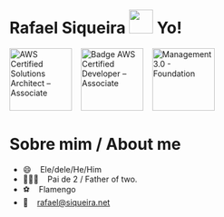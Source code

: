 # Rafael Siqueira <img src="https://raw.githubusercontent.com/MartinHeinz/MartinHeinz/master/wave.gif" width="42px" style="max-width:100%;"> Yo!

<p align="left">
<a href="https://www.credly.com/badges/cc47ad49-5840-4868-8375-e827fd926c57" target="_blank" title="Badge AWS Certified Solutions Architect – Associate" alt="AWS Certified Solutions Architect – Associate"><img src="https://user-images.githubusercontent.com/1132274/202476096-07ddb159-9867-45df-b892-cf5ffc86c058.png" alt="AWS Certified Solutions Architect – Associate" width="110px"  style="max-width:110px;"></a>&nbsp; &nbsp; <a href="https://www.credly.com/badges/2e8e8c02-d145-4225-a42b-3cb6b04a1eb3" target="_blank" title="Badge AWS Certified Developer – Associate" alt="AWS Certified Developer – Associate"><img src="https://user-images.githubusercontent.com/1132274/202476431-df3a43c5-ae59-4cc5-bebc-ef1f2086fc01.png" alt="Badge AWS Certified Developer – Associate" width="110px"  style="max-width:110px;"></a>&nbsp; &nbsp; <img src="https://k21.global/br/wp-content/uploads/2020/03/management3.png" alt="Management 3.0 - Foundation" width="110px"  style="max-width:110px;">

<!-- [![Rafael's github stats](https://github-readme-stats.vercel.app/api?username=rafaelsiqueira&count_private=true&show_icons=true)](https://github.com/rafaelsiqueira/) -->

# Sobre mim / About me
- 😄  &nbsp;&nbsp; Ele/dele/He/Him
- 👩‍👧‍👦  &nbsp;&nbsp; Pai de 2 / Father of two.
- ⚽️  &nbsp;&nbsp; Flamengo
- 📨  &nbsp;&nbsp; rafael@siqueira.net
